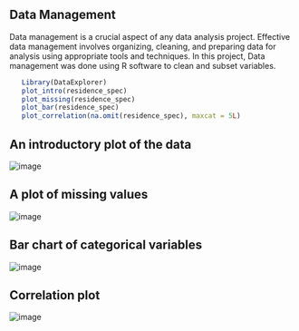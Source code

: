 ## Data Management
Data management is a crucial aspect of any data analysis project. Effective data management involves organizing, cleaning, and preparing data for analysis using appropriate tools and techniques. 
In this project, Data management was done using R software to clean and subset variables.
```R
   Library(DataExplorer)
   plot_intro(residence_spec)
   plot_missing(residence_spec)
   plot_bar(residence_spec)
   plot_correlation(na.omit(residence_spec), maxcat = 5L)
````
## An introductory plot of the data
![image](https://github.com/Chebet254/NUHDSS-Residence-VA-ETL-to-OMOP/assets/93149259/b1c938ef-6f8c-4ddb-98ea-6b8f6a813c99)

## A plot of missing values 
![image](https://github.com/Chebet254/NUHDSS-Residence-VA-ETL-to-OMOP/assets/93149259/d690df6c-a73b-4609-a12d-cf0cd0a8e043)

## Bar chart of categorical variables 
![image](https://github.com/Chebet254/NUHDSS-Residence-VA-ETL-to-OMOP/assets/93149259/df200630-1c4a-4a34-8897-cf30d049ff15)

## Correlation plot
![image](https://github.com/Chebet254/NUHDSS-Residence-VA-ETL-to-OMOP/assets/93149259/f8b6f1c1-481e-4a69-9f79-964ace19f4b1)
